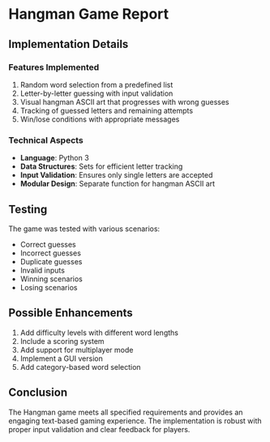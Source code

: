 # Hangman Game Report

## Implementation Details

### Features Implemented
1. Random word selection from a predefined list
2. Letter-by-letter guessing with input validation
3. Visual hangman ASCII art that progresses with wrong guesses
4. Tracking of guessed letters and remaining attempts
5. Win/lose conditions with appropriate messages

### Technical Aspects
- **Language**: Python 3
- **Data Structures**: Sets for efficient letter tracking
- **Input Validation**: Ensures only single letters are accepted
- **Modular Design**: Separate function for hangman ASCII art

## Testing
The game was tested with various scenarios:
- Correct guesses
- Incorrect guesses
- Duplicate guesses
- Invalid inputs
- Winning scenarios
- Losing scenarios

## Possible Enhancements
1. Add difficulty levels with different word lengths
2. Include a scoring system
3. Add support for multiplayer mode
4. Implement a GUI version
5. Add category-based word selection

## Conclusion
The Hangman game meets all specified requirements and provides an engaging text-based gaming experience. The implementation is robust with proper input validation and clear feedback for players.
